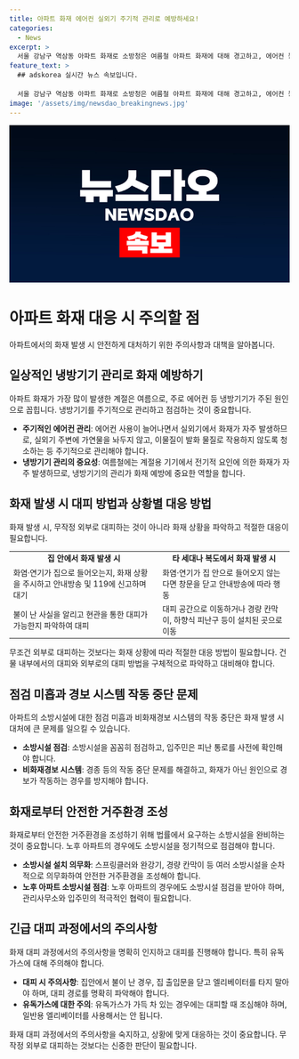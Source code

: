 ```yaml
---
title: 아파트 화재 에어컨 실외기 주기적 관리로 예방하세요!
categories:
  - News
excerpt: >
  서울 강남구 역삼동 아파트 화재로 소방청은 여름철 아파트 화재에 대해 경고하고, 에어컨 등 냉방기기 관리를 당부했습니다. 2019∼2023년 아파트 화재 통계에 따르면 여름철 화재가 많아지는 추세이며, 부주의 및 계절용 기기에서의 화재가 주요 원인입니다. 노후 아파트의 소방시설 미비와 대피 시 행동 요령을 알리고, 화재 발생 시 집 안에서 대피할 때 고려해야 할 사항 등을 안내하였습니다. 2019∼2021년 화재 통계에 따르면 공동주택에서 발생한 화재 대부분은 발화지점이나 발화층에서만 연소되는 경우가 많아 대피 시 고려해야 합니다. 무리한 대피로 인한 인명피해가 빈번하므로 안전한 대피 방법을 알아야 합니다.
feature_text: >
  ## adskorea 실시간 뉴스 속보입니다.

  서울 강남구 역삼동 아파트 화재로 소방청은 여름철 아파트 화재에 대해 경고하고, 에어컨 등 냉방기기 관리를 당부했습니다. 2019∼2023년 아파트 화재 통계에 따르면 여름철 화재가 많아지는 추세이며, 부주의 및 계절용 기기에서의 화재가 주요 원인입니다. 노후 아파트의 소방시설 미비와 대피 시 행동 요령을 알리고, 화재 발생 시 집 안에서 대피할 때 고려해야 할 사항 등을 안내하였습니다. 2019∼2021년 화재 통계에 따르면 공동주택에서 발생한 화재 대부분은 발화지점이나 발화층에서만 연소되는 경우가 많아 대피 시 고려해야 합니다. 무리한 대피로 인한 인명피해가 빈번하므로 안전한 대피 방법을 알아야 합니다.
image: '/assets/img/newsdao_breakingnews.jpg'
---
```


<p><img src="/assets/img/newsdao_breakingnews.jpg" alt="adskorea 속보" /></p>

<h1 data-ke-size="size26">아파트 화재 대응 시 주의할 점</h1>

<p data-ke-size="size16">아파트에서의 화재 발생 시 안전하게 대처하기 위한 주의사항과 대책을 알아봅니다.</p>

<h2 data-ke-size="size24">일상적인 냉방기기 관리로 화재 예방하기</h2>

<p data-ke-size="size16">아파트 화재가 가장 많이 발생한 계절은 여름으로, 주로 에어컨 등 냉방기기가 주된 원인으로 꼽힙니다. 냉방기기를 주기적으로 관리하고 점검하는 것이 중요합니다.</p>

<ul>
  <li><b>주기적인 에어컨 관리</b>: 에어컨 사용이 늘어나면서 실외기에서 화재가 자주 발생하므로, 실외기 주변에 가연물을 놔두지 않고, 이물질이 발화 물질로 작용하지 않도록 청소하는 등 주기적으로 관리해야 합니다.</li>
  <li><b>냉방기기 관리의 중요성</b>: 여름철에는 계절용 기기에서 전기적 요인에 의한 화재가 자주 발생하므로, 냉방기기의 관리가 화재 예방에 중요한 역할을 합니다.</li>
</ul>

<h2 data-ke-size="size24">화재 발생 시 대피 방법과 상황별 대응 방법</h2>

<p data-ke-size="size16">화재 발생 시, 무작정 외부로 대피하는 것이 아니라 화재 상황을 파악하고 적절한 대응이 필요합니다.</p>

<table>
  <tr>
    <td style="text-align: center; height: 17px;"><b>집 안에서 화재 발생 시</b></td>
    <td style="text-align: center; height: 17px;"><b>타 세대나 복도에서 화재 발생 시</b></td>
  </tr>
  <tr>
    <td>화염·연기가 집으로 들어오는지, 화재 상황을 주시하고 안내방송 및 119에 신고하며 대기</td>
    <td>화염·연기가 집 안으로 들어오지 않는다면 창문을 닫고 안내방송에 따라 행동</td>
  </tr>
  <tr>
    <td>불이 난 사실을 알리고 현관을 통한 대피가 가능한지 파악하여 대피</td>
    <td>대피 공간으로 이동하거나 경량 칸막이, 하향식 피난구 등이 설치된 곳으로 이동</td>
  </tr>
</table>

<p data-ke-size="size16">무조건 외부로 대피하는 것보다는 화재 상황에 따라 적절한 대응 방법이 필요합니다. 건물 내부에서의 대피와 외부로의 대피 방법을 구체적으로 파악하고 대비해야 합니다.</p>

<h2 data-ke-size="size24">점검 미흡과 경보 시스템 작동 중단 문제</h2>

<p data-ke-size="size16">아파트의 소방시설에 대한 점검 미흡과 비화재경보 시스템의 작동 중단은 화재 발생 시 대처에 큰 문제를 일으킬 수 있습니다.</p>

<ul>
  <li><b>소방시설 점검</b>: 소방시설을 꼼꼼히 점검하고, 입주민은 피난 통로를 사전에 확인해야 합니다.</li>
  <li><b>비화재경보 시스템</b>: 경종 등의 작동 중단 문제를 해결하고, 화재가 아닌 원인으로 경보가 작동하는 경우를 방지해야 합니다.</li>
</ul>

<h2 data-ke-size="size24">화재로부터 안전한 거주환경 조성</h2>

<p data-ke-size="size16">화재로부터 안전한 거주환경을 조성하기 위해 법률에서 요구하는 소방시설을 완비하는 것이 중요합니다. 노후 아파트의 경우에도 소방시설을 정기적으로 점검해야 합니다.</p>

<ul>
  <li><b>소방시설 설치 의무화</b>: 스프링클러와 완강기, 경량 칸막이 등 여러 소방시설을 순차적으로 의무화하여 안전한 거주환경을 조성해야 합니다.</li>
  <li><b>노후 아파트 소방시설 점검</b>: 노후 아파트의 경우에도 소방시설 점검을 받아야 하며, 관리사무소와 입주민의 적극적인 협력이 필요합니다.</li>
</ul>

<h2 data-ke-size="size24">긴급 대피 과정에서의 주의사항</h2>

<p data-ke-size="size16">화재 대피 과정에서의 주의사항을 명확히 인지하고 대피를 진행해야 합니다. 특히 유독가스에 대해 주의해야 합니다.</p>

<ul>
  <li><b>대피 시 주의사항</b>: 집안에서 불이 난 경우, 집 출입문을 닫고 엘리베이터를 타지 말아야 하며, 대피 경로를 명확히 파악해야 합니다.</li>
  <li><b>유독가스에 대한 주의</b>: 유독가스가 가득 차 있는 경우에는 대피할 때 조심해야 하며, 일반용 엘리베이터를 사용해서는 안 됩니다.</li>
</ul>

<p data-ke-size="size16">화재 대피 과정에서의 주의사항을 숙지하고, 상황에 맞게 대응하는 것이 중요합니다. 무작정 외부로 대피하는 것보다는 신중한 판단이 필요합니다.</p>

<p data-ke-size="size16">&nbsp;</p>

